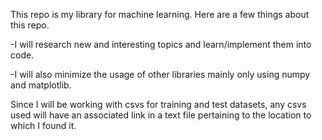 This repo is my library for machine learning.
Here are a few things about this repo.

-I will research new and interesting topics and learn/implement them into code.

-I will also minimize the usage of other libraries mainly only using numpy and matplotlib.

Since I will be working with csvs for training and test datasets, any csvs used will
have an associated link in a text file pertaining to the location to which I found it.
